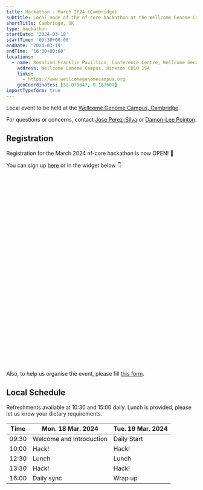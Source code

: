 ```yaml
---
title: Hackathon - March 2024 (Cambridge)
subtitle: Local node of the nf-core hackathon at the Wellcome Genome Campus, Cambridge.
shortTitle: Cambridge, UK
type: hackathon
startDate: '2024-03-18'
startTime: '09:30+00:00'
endDate: '2024-03-19'
endTime: '16:30+00:00'
locations:
  - name: Rosalind Franklin Pavillion, Conference Centre, Wellcome Genome Campus
    address: Wellcome Genome Campus, Hinxton CB10 1SA
    links:
      - https://www.wellcomegenomecampus.org
    geoCoordinates: [52.079047, 0.187607]
importTypeform: true
---
```


Local event to be held at the [Wellcome Genome Campus, Cambridge](https://goo.gl/maps/k3fuhxd6R8Tnuoay8).

For questions or concerns, contact [<i class="fab fa-slack"></i> Jose Perez-Silva](https://nfcore.slack.com/team/U04M3B2QSDQ) or [<i class="fab fa-slack"></i> Damon-Lee Pointon](https://sanger.slack.com/team/U0283HRRMB6).

## Registration

Registration for the March 2024 nf-core hackathon is now OPEN! 🎉

You can sign up [here](https://seqera.typeform.com/mar24hackathon) or in the widget below 👇

<div data-tf-widget="YVGRCa8c" style="width:100%;height:500px;color:#FFFFFF;"></div>

Also, to help us organise the event, please fill [this form](https://forms.gle/BXHjAJtntPajfu4aA).

## Local Schedule

Refreshments available at 10:30 and 15:00 daily. Lunch is provided, please let us know your dietary requirements.

<div class="table-responsive">
    <table class="table table-hover table-sm table-bordered">
        <thead>
            <tr>
                <th>Time</th>
                <th>Mon. 18 Mar. 2024</th>
                <th>Tue. 19 Mar. 2024</th>
            </tr>
            </thead>
            <tbody>
            <tr>
                <td data-timestamp="1679905800" data-timeformat="HH:mm z">09:30</td>
                <td background-color:navy; rowspan="1">Welcome and Introduction</td>
                <td background-color:navy; rowspan="1">Daily Start</td>
            </tr>
                <td data-timestamp="1679907600" data-timeformat="HH:mm z">10:00</td>
                <td rowspan="1">Hack!</td>
                <td rowspan="1">Hack!</td>
            </tr>
            <tr>
                <td data-timestamp="1679918400" data-timeformat="HH:mm z">12:30</td>
                <td rowspan="1">Lunch</td>
                <td rowspan="1">Lunch</td>
            </tr>
            <tr>
                <td data-timestamp="1679922000" data-timeformat="HH:mm z">13:30</td>
                <td rowspan="1">Hack!</td>
                <td rowspan="1">Hack!</td>
            </tr>
            <tr>
                <td data-timestamp="1679932800"  data-timeformat="HH:mm z">16:00</td>
                <td>Daily sync</td>
                <td>Wrap up</td>
            </tr>
        </tbody>
    </table>
</div>
